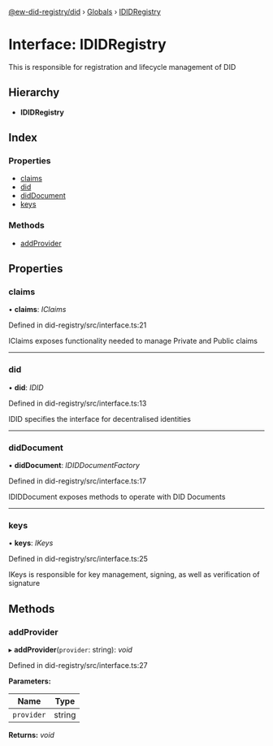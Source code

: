 [@ew-did-registry/did](../README.md) › [Globals](../globals.md) › [IDIDRegistry](ididregistry.md)

# Interface: IDIDRegistry

This is responsible for registration and lifecycle management of DID

## Hierarchy

* **IDIDRegistry**

## Index

### Properties

* [claims](ididregistry.md#claims)
* [did](ididregistry.md#did)
* [didDocument](ididregistry.md#diddocument)
* [keys](ididregistry.md#keys)

### Methods

* [addProvider](ididregistry.md#addprovider)

## Properties

###  claims

• **claims**: *IClaims*

Defined in did-registry/src/interface.ts:21

IClaims exposes functionality needed to manage Private and Public claims

___

###  did

• **did**: *IDID*

Defined in did-registry/src/interface.ts:13

IDID specifies the interface for decentralised identities

___

###  didDocument

• **didDocument**: *IDIDDocumentFactory*

Defined in did-registry/src/interface.ts:17

IDIDDocument exposes methods to operate with DID Documents

___

###  keys

• **keys**: *IKeys*

Defined in did-registry/src/interface.ts:25

IKeys is responsible for key management, signing, as well as verification of signature

## Methods

###  addProvider

▸ **addProvider**(`provider`: string): *void*

Defined in did-registry/src/interface.ts:27

**Parameters:**

Name | Type |
------ | ------ |
`provider` | string |

**Returns:** *void*

